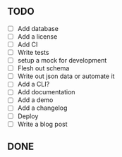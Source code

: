 ## TODO

- [ ] Add database
- [ ] Add a license
- [ ] Add CI
- [ ] Write tests
- [ ] setup a mock for development
- [ ] Flesh out schema
- [ ] Write out json data or automate it
- [ ] Add a CLI?
- [ ] Add documentation
- [ ] Add a demo
- [ ] Add a changelog
- [ ] Deploy
- [ ] Write a blog post

## DONE
